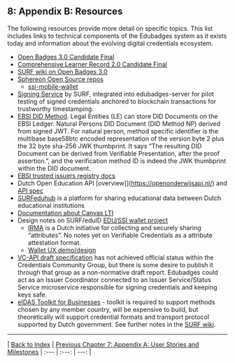 8: Appendix B: Resources
---------------------

The following resources provide more detail on specific topics. This list includes links to technical components of the Edubadges system as it exists today and information about the evolving digital credentials ecosystem.

*   [Open Badges 3.0 Candidate Final](https://1edtech.github.io/openbadges-specification/ob_v3p0.html)
*   [Comprehensive Learner Record 2.0 Candidate Final](https://1edtech.github.io/ComprehensiveLearnerRecord/docs/clr_v2p0.html)
*   [SURF wiki on Open Badges 3.0](https://wiki.surfnet.nl/display/EduCr/Background+information+about+OB3)
*   [Sphereon Open Source repos](https://github.com/Sphereon-Opensource)
    *   [ssi-mobile-wallet](https://github.com/Sphereon-Opensource/ssi-mobile-wallet)
*   [Signing Service](https://github.com/edubadges/signing-service) by SURF, integrated into edubadges-server for pilot testing of signed credentials anchored to blockchain transactions for trustworthy timestamping.
*   [EBSI DID Method](https://ec.europa.eu/digital-building-blocks/wikis/display/EBSIDOC/EBSI+DID+Method). Legal Entities (LE) can store DID Documents on the EBSI Ledger. Natural Persons DID Document (DID Method NP) derived from signed JWT. For natural person, method specific identifier is the multibase base58btc encoded representation of the version byte 2 plus the 32 byte sha-256 JWK thumbprint. It says “The resulting DID Document can be derived from Verifiable Presentation, after the proof assertion.”, and the verification method ID is indeed the JWK thumbprint within the DID document.
*   [EBSI trusted issuers registry docs](https://api-pilot.ebsi.eu/docs/apis/trusted-issuers-registry/latest#/)
*   Dutch Open Education API \[overview\]\](https://openonderwijsapi.nl/) and [API spec](https://openonderwijsapi.nl/specification/v5/docs.html)
*   [SURFeduhub](https://www.surf.nl/en/surfeduhub-secure-exchange-of-educational-data) is a platform for sharing educational data between Dutch educational institutions
*   [Documentation about Canvas LTI](https://wiki.surfnet.nl/pages/viewpage.action?pageId=70738038)
*   Design notes on SURF/eduID [EDU/SSI wallet project](https://wiki.surfnet.nl/display/SSI/Design+en+development+findings)
    *   [IRMA](https://irma.app/?lang=en) is a Dutch initiative for collecting and securely sharing “attributes”. No notes yet on Verifiable Credentials as a attribute attestation format.
    *   [Wallet UX demo/design](https://wiki.surfnet.nl/display/SSI/Resultaten+SSI+wallet+poc)
*   [VC-API draft specification](https://w3c-ccg.github.io/vc-api/) has not achieved official status within the Credentials Community Group, but there is some desire to publish it through that group as a non-normative draft report. Edubadges could act as an Issuer Coordinator connected to an Issuer Service/Status Service microservice responsible for signing credentials and keeping keys safe.
*   [eIDAS Toolkit for Businesses](https://digital-strategy.ec.europa.eu/en/news/eidas-toolkit-businesses) - toolkit is required to support methods chosen by any member country, will be expensive to build, but theoretically will support credential formats and transport protocol supported by Dutch government. See further notes in the [SURF wiki](https://wiki.surfnet.nl/display/EduCr/The+European+Digital+Identity+Wallet+Architecture+and+Reference+Framework).

---

| [Back to Index](ob3-edubadges/README.md)  | [Previous Chapter 7: Appendix A: User Stories and Milestones](ob3-edubadges/70-appendix-a-user-stories-and-milestones.md)
| :--- | :---: | ---: |
